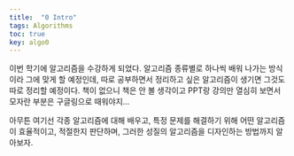 ```yaml
---
title:  "0 Intro"
tags: Algorithms
toc: true
key: algo0
---
```


이번 학기에 알고리즘을 수강하게 되었다. 알고리즘 종류별로 하나씩 배워 나가는 방식이라 그에 맞게 할 예정인데, 따로 공부하면서 정리하고 싶은 알고리즘이 생기면 그것도 따로 정리할 예정이다. 책이 없으니 책은 안 볼 생각이고 PPT랑 강의만 열심히 보면서 모자란 부분은 구글링으로 때워야지...

아무튼 여기선 각종 알고리즘에 대해 배우고, 특정 문제를 해결하기 위해 어떤 알고리즘이 효율적이고, 적절한지 판단하며, 그러한 성질의 알고리즘을 디자인하는 방법까지 알아보자.
